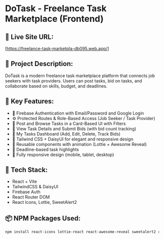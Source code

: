 # DoTask - Freelance Task Marketplace (Frontend)

## 🔗 Live Site URL:

[https://freelance-task-marketpla-db095.web.app/]

## 📌 Project Description:

DoTask is a modern freelance task marketplace platform that connects job seekers with task providers. Users can post tasks, bid on tasks, and collaborate based on skills, budget, and deadlines.

## 🚀 Key Features:

- 🔐 Firebase Authentication with Email/Password and Google Login
- ⚙️ Protected Routes & Role-Based Access (Job Seeker / Task Provider)
- 🎴 Post and Browse Tasks in a Card-Based UI with Filters
- 📝 View Task Details and Submit Bids (with bid count tracking)
- 💼 My Tasks Dashboard (Add, Edit, Delete, Track Bids)
- 🎨 Tailwind CSS + DaisyUI for elegant and responsive design
- 🧩 Reusable components with animation (Lottie + Awesome Reveal)
- 📆 Deadline-based task highlights
- 📱 Fully responsive design (mobile, tablet, desktop)

## 🧰 Tech Stack:

- React + Vite
- TailwindCSS & DaisyUI
- Firebase Auth
- React Router DOM
- React Icons, Lottie, SweetAlert2

## 📦 NPM Packages Used:

```bash
npm install react-icons lottie-react react-awesome-reveal sweetalert2 react-router-dom firebase
```
